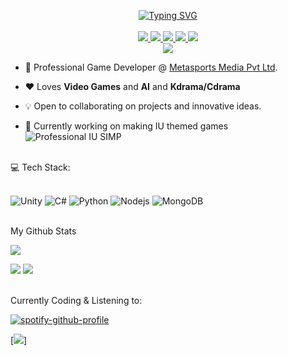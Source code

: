 <p align="center">
<a href="https://arieswaran.github.io/"><img src="https://readme-typing-svg.demolab.com?font=Fira+Code&duration=3000&pause=500&color=AD53DC&multiline=true&random=false&width=435&lines=Arieswaran;Game+Developer+%7C+AI+%7C+Automation+" alt="Typing SVG" /></a>
<br/>
<br>

<a href="https://arieswaran.github.io">
    <img src="https://img.shields.io/badge/Website-red?style=flat-square">
</a>  
<a href="raw.githubusercontent.com/Arieswaran/arieswaran.github.io/main/Resume.pdf">
    <img src="https://img.shields.io/badge/PDF-CV-red?style=flat-square&logo=adobe">
</a>  
<a href="https://www.linkedin.com/in/arieswaran/">
    <img src="https://img.shields.io/badge/-Linkedin-blue?style=flat-square&logo=linkedin">
</a>
<a href="mailto:arieswaran@gmail.com">
    <img src="https://img.shields.io/badge/-Email-red?style=flat-square&logo=gmail&logoColor=white">
</a>
<a href="https://www.instagram.com/arieswaranxiu/">
    <img src="https://img.shields.io/badge/Insta-blue?style=flat-square&logo=instagram&logoColor=red">
</a>

<br/> 

<a href="https://github.com/Arieswaran">
    <img src="https://github-stats-alpha.vercel.app/api?username=arieswaran&cc=000&tc=fff&ic=fff&bc=000">
</a>

</p>

* 🏢 Professional Game Developer @ [Metasports Media Pvt Ltd](https://hitwicket.com). 

* ❤️ Loves **Video Games** and **AI** and **Kdrama/Cdrama** 

* 💡 Open to collaborating on projects and innovative ideas. 

* 🌠 Currently working on making IU themed games <img src="https://img.shields.io/badge/SIMP-red" alt="Professional IU SIMP">
<br>
💻 Tech Stack:
<br><br>

 ![Unity](https://img.shields.io/badge/Unity-000000.svg?style=for-the-badge&logo=Unity&logoColor=white) ![C#](https://img.shields.io/badge/csharp-A179DC.svg?style=for-the-badge&logo=csharp&logoColor=white) ![Python](https://img.shields.io/badge/python-3670A0?style=for-the-badge&logo=python&logoColor=ffdd54) ![Nodejs](https://img.shields.io/badge/NodeJs-green?style=for-the-badge&logo=node.js&logoColor=white) ![MongoDB](https://img.shields.io/badge/MongoDB-darkgreen?style=for-the-badge&logo=mongodb&logoColor=white) 

<br>
My Github Stats

![](http://github-profile-summary-cards.vercel.app/api/cards/profile-details?username=Arieswaran&theme=jolly) 

![](http://github-profile-summary-cards.vercel.app/api/cards/repos-per-language?username=Arieswaran&theme=jolly) 
![](http://github-profile-summary-cards.vercel.app/api/cards/most-commit-language?username=Arieswaran&theme=jolly)


<br>
Currently Coding & Listening to:

[![spotify-github-profile](https://spotify-github-profile.vercel.app/api/view?uid=31eyhi43vks4par2iaieghswupzu&cover_image=true&theme=novatorem&show_offline=false&background_color=121212&interchange=false&bar_color=53b14f&bar_color_cover=true)](https://open.spotify.com/user/31eyhi43vks4par2iaieghswupzu?si=8de0a085c2c045a4)

[![](https://visitcount.itsvg.in/api?id=arieswaran&label=Profile%20Views&color=11&icon=7&pretty=true)]